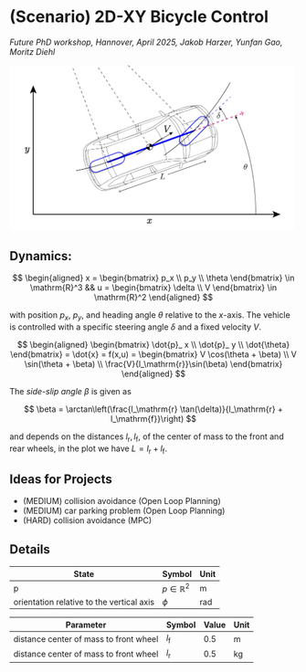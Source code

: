 # (Scenario) 2D-XY Bicycle Control
*Future PhD workshop, Hannover, April 2025, Jakob Harzer, Yunfan Gao, Moritz Diehl*

<img src="_misc/BicycleXYfigure.png" width="500"/>

## Dynamics:

$$
\begin{aligned}
x = \begin{bmatrix}
p_x \\ 
p_y \\ 
\theta
\end{bmatrix} \in \mathrm{R}^3 && u = \begin{bmatrix}
\delta \\ 
V
\end{bmatrix} \in \mathrm{R}^2
\end{aligned}
$$

with position $p_x$, $p_y$, and heading angle $\theta$ relative to the $x$-axis. The vehicle is controlled with a specific steering angle $\delta$ and a fixed velocity $V$. 

$$
\begin{aligned}
\begin{bmatrix}
\dot{p}_ x \\ 
\dot{p}_ y \\ 
\dot{\theta}
\end{bmatrix} = \dot{x} = f(x,u) =  \begin{bmatrix}
V \cos(\theta + \beta) \\ 
V \sin(\theta + \beta) \\ 
\frac{V}{l_\mathrm{r}}\sin(\beta)
\end{bmatrix}
\end{aligned}
$$

The *side-slip angle* $\beta$ is given as

$$
\beta = \arctan\left(\frac{l_\mathrm{r} \tan(\delta)}{l_\mathrm{r} + l_\mathrm{f}}\right)
$$

and depends on the distances $l_\mathrm{r},l_\mathrm{f}$, of the center of mass to the front and rear wheels, in the plot we have $L = l_\mathrm{r} + l_\mathrm{f}$.

## Ideas for Projects
- (MEDIUM) collision avoidance (Open Loop Planning)
- (MEDIUM) car parking problem (Open Loop Planning)
- (HARD) collision avoidance (MPC)


## Details

| State                                     | Symbol               | Unit  |
| ----------------------------------------- | -------------------- | ----- |
| p                                         | $p \in \mathbb{R}^2$ | m     |
| orientation relative to the vertical axis | $\phi$               | rad   |

| Parameter                              | Symbol         | Value | Unit          |
| -------------------------------------- | -------------- | ----- | ------------- |
| distance center of mass to front wheel | $l_\mathrm{f}$ | 0.5   | m             |
| distance center of mass to front wheel | $l_\mathrm{r}$ | 0.5   | $\mathrm{kg}$ |

